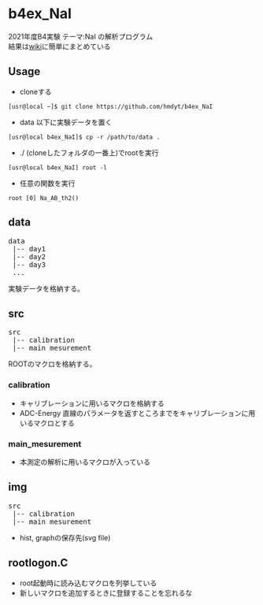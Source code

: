 # b4ex_NaI
2021年度B4実験 テーマ:NaI の解析プログラム  
結果は[wiki](https://github.com/hmdyt/b4ex_NaI/wiki)に簡単にまとめている

## Usage
- cloneする
```
[usr@local ~]$ git clone https://github.com/hmdyt/b4ex_NaI
```

- data 以下に実験データを置く
```
[usr@local b4ex_NaI]$ cp -r /path/to/data .
```

- ./ (cloneしたフォルダの一番上)でrootを実行
```
[usr@local b4ex_NaI] root -l
```

- 任意の関数を実行
```
root [0] Na_AB_th2()
```

## data
<pre>
data
 |-- day1
 |-- day2
 |-- day3
 ...
</pre>
実験データを格納する。

## src
<pre>
src
 |-- calibration
 |-- main_mesurement
</pre>
ROOTのマクロを格納する。

### calibration
- キャリブレーションに用いるマクロを格納する
- ADC-Energy 直線のパラメータを返すところまでをキャリブレーションに用いるマクロとする

### main_mesurement
- 本測定の解析に用いるマクロが入っている

## img
<pre>
src
 |-- calibration
 |-- main_mesurement
</pre>
- hist, graphの保存先(svg file)

## rootlogon.C
- root起動時に読み込むマクロを列挙している
- 新しいマクロを追加するときに登録することを忘れるな

